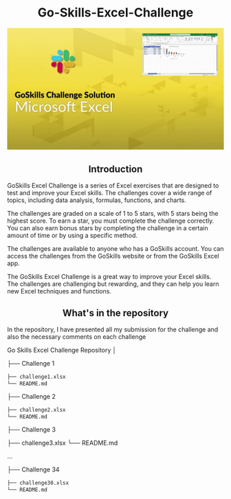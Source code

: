 <h1 align="center">Go-Skills-Excel-Challenge</h1>

![alt text](https://github.com/Gbekoilias/Go-Skills-Excel-Challenge/blob/main/G0_skills_Excel_Cover_Photo.jpg?raw=true)

<h2 align="center">Introduction</h2> 
GoSkills Excel Challenge is a series of Excel exercises that are designed to test and improve your Excel skills. The challenges cover a wide range of topics, including data analysis, formulas, functions, and charts.

The challenges are graded on a scale of 1 to 5 stars, with 5 stars being the highest score. To earn a star, you must complete the challenge correctly. You can also earn bonus stars by completing the challenge in a certain amount of time or by using a specific method.

The challenges are available to anyone who has a GoSkills account. You can access the challenges from the GoSkills website or from the GoSkills Excel app.

The GoSkills Excel Challenge is a great way to improve your Excel skills. The challenges are challenging but rewarding, and they can help you learn new Excel techniques and functions.

<h2 align = "center">What's in the repository</h2>
In the repository, I have presented all my submission for the challenge and also the necessary comments on each challenge


Go Skills Excel Challenge Repository
│

├── Challenge 1

    ├── challenge1.xlsx
    └── README.md

├── Challenge 2

    ├── challenge2.xlsx
    └── README.md

├── Challenge 3

   ├── challenge3.xlsx
   └── README.md


...


├── Challenge 34

    ├── challenge30.xlsx
    └── README.md
